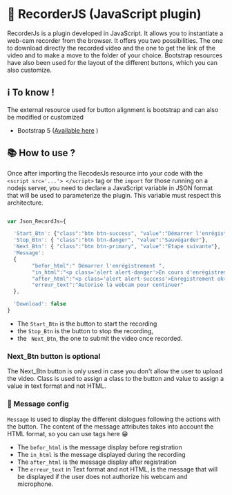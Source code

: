 # :movie_camera: RecorderJS (JavaScript plugin)
RecorderJs is a plugin developed in JavaScript. It allows you to instantiate a web-cam recorder from the browser. It offers you two possibilities. The one to download directly the recorded video and the one to get the link of the video and to make a move to the folder of your choice. Bootstrap resources have also been used for the layout of the different buttons, which you can also customize.
## :information_source: To know !
The external resource used for button alignment is bootstrap and can also be modified or customized
* Bootstrap 5 ([Available here](https://getbootstrap.com/docs/5.0/getting-started/download/) )
## :books: How to use ?
Once after importing the RecoderJs resource into your code with the ``` <script src='...'> </script> ``` tag or the ```import``` for those running on a nodejs server, you need to declare a JavaScript variable in JSON format that will be used to parameterize the plugin. This variable must respect this architecture.
```javascript

var Json_RecordJs={

  'Start_Btn': {"class":"btn btn-success", "value":"Démarrer l'enrégistrement"},
  'Stop_Btn': { "class":"btn btn-danger", "value":"Sauvégarder"},
  'Next_Btn': { "class":"btn btn-primary", "value":"Étape suivante"},
  'Message': 
  {
        "befor_html":" Démarrer l'enrégistrement ",
        "in_html":"<p class='alert alert-danger'>En cours d'enrégistrement</p>",
        "after_html":"<p class='alert alert-success'>Enregistrement ok</p>",
        "erreur_text":"Autorisé la webcam pour continuer"
  },

  'Download': false
}

```
* The ```Start_Btn``` is the button to start the recording
* the ```Stop_Btn``` is the button to stop the recording,
* the ``` Next_Btn```, the one to submit the video once recorded.
 ### Next_Btn button is optional
The Next_Btn button is only used in case you don't allow the user to upload the video. Class is used to assign a class to the button and value to assign a value in text format and not HTML. 
### :speech_balloon: Message config
```Message``` is used to display the different dialogues following the actions with the button. The content of the message attributes takes into account the HTML format, so you can use tags here :grin:
* The ```befor_html``` is the message display before registration
* The ```in_html``` is the message displayed during the recording
* The ```after_html``` is the message display after registration
* The ```erreur_text``` in Text format and not HTML, is the message that will be displayed if the user does not authorize his webcam and microphone.
